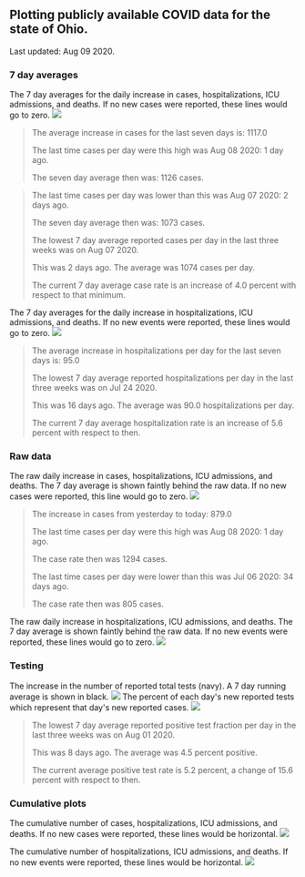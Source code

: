 ## Plotting publicly available COVID data for the state of Ohio. 

Last updated: Aug 09 2020. 

### 7 day averages
The 7 day averages for the daily increase in cases, hospitalizations, ICU admissions, and deaths. If no new cases were reported, these lines would go to zero.
![](7dayaverage_cases.png)

>The average increase in cases for the last seven days is: 1117.0
>
>The last time cases per day were this high was Aug 08 2020: 1 day ago.
>
>The seven day average then was: 1126 cases.

>
>The last time cases per day was lower than this was Aug 07 2020: 2 days ago.
>
>The seven day average then was: 1073 cases.
>
>The lowest 7 day average reported cases per day in the last three weeks was on Aug 07 2020.
>
>This was 2 days ago. The average was 1074 cases per day.
>
>The current 7 day average case rate is an increase of 4.0 percent with respect to that minimum.

The 7 day averages for the daily increase in hospitalizations, ICU admissions, and deaths. If no new events were reported, these lines would go to zero.
![](7dayaverage_hospital.png)

>The average increase in hospitalizations per day for the last seven days is: 95.0
>
>The lowest 7 day average reported hospitalizations per day in the last three weeks was on Jul 24 2020.
>
>This was 16 days ago. The average was 90.0 hospitalizations per day.
>
>The current 7 day average hospitalization rate is an increase of 5.6 percent with respect to then.

### Raw data
The raw daily increase in cases, hospitalizations, ICU admissions, and deaths. The 7 day average is shown faintly behind the raw data. If no new cases were reported, this line would go to zero.
![](DailyCases.png)

>The increase in cases from yesterday to today: 879.0 
>
>The last time cases per day were this high was Aug 08 2020: 1 day ago. 
>
>The case rate then was 1294 cases.
>
>The last time cases per day were lower than this was Jul 06 2020: 34 days ago. 
>
>The case rate then was 805 cases.

The raw daily increase in hospitalizations, ICU admissions, and deaths. The 7 day average is shown faintly behind the raw data. If no new events were reported, these lines would go to zero.
![](DailyHospitalizations.png)

### Testing

The increase in the number of reported total tests (navy). A 7 day running average is shown in black.
![](DailyTests.png)
The percent of each day's new reported tests which represent that day's new reported cases.
![](percentpositive_tests.png)

>The lowest 7 day average reported positive test fraction per day in the last three weeks was on Aug 01 2020.
>
>This was 8 days ago. The average was 4.5 percent positive. 
>
>The current average positive test rate is 5.2 percent, a change of 15.6 percent with respect to then. 

### Cumulative plots
The cumulative number of cases, hospitalizations, ICU admissions, and deaths. If no new cases were reported, these lines would be horizontal.
![](Cases.png)

The cumulative number of hospitalizations, ICU admissions, and deaths. If no new events were reported, these lines would be horizontal.
![](Hospitalizations.png)
